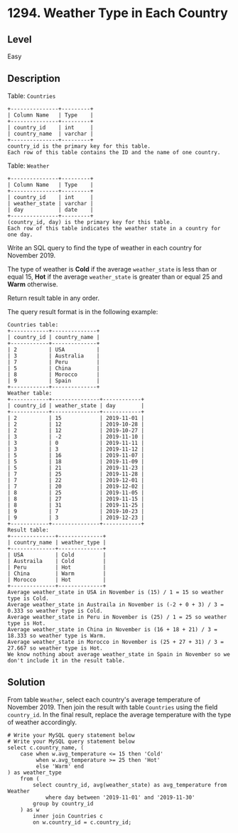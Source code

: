 # 1294. Weather Type in Each Country
## Level
Easy

## Description
Table: `Countries`
```
+---------------+---------+
| Column Name   | Type    |
+---------------+---------+
| country_id    | int     |
| country_name  | varchar |
+---------------+---------+
country_id is the primary key for this table.
Each row of this table contains the ID and the name of one country.
```

Table: `Weather`
```
+---------------+---------+
| Column Name   | Type    |
+---------------+---------+
| country_id    | int     |
| weather_state | varchar |
| day           | date    |
+---------------+---------+
(country_id, day) is the primary key for this table.
Each row of this table indicates the weather state in a country for one day.
```

Write an SQL query to find the type of weather in each country for November 2019.

The type of weather is **Cold** if the average `weather_state` is less than or equal 15, **Hot** if the average `weather_state` is greater than or equal 25 and **Warm** otherwise.

Return result table in any order.

The query result format is in the following example:
```
Countries table:
+------------+--------------+
| country_id | country_name |
+------------+--------------+
| 2          | USA          |
| 3          | Australia    |
| 7          | Peru         |
| 5          | China        |
| 8          | Morocco      |
| 9          | Spain        |
+------------+--------------+
Weather table:
+------------+---------------+------------+
| country_id | weather_state | day        |
+------------+---------------+------------+
| 2          | 15            | 2019-11-01 |
| 2          | 12            | 2019-10-28 |
| 2          | 12            | 2019-10-27 |
| 3          | -2            | 2019-11-10 |
| 3          | 0             | 2019-11-11 |
| 3          | 3             | 2019-11-12 |
| 5          | 16            | 2019-11-07 |
| 5          | 18            | 2019-11-09 |
| 5          | 21            | 2019-11-23 |
| 7          | 25            | 2019-11-28 |
| 7          | 22            | 2019-12-01 |
| 7          | 20            | 2019-12-02 |
| 8          | 25            | 2019-11-05 |
| 8          | 27            | 2019-11-15 |
| 8          | 31            | 2019-11-25 |
| 9          | 7             | 2019-10-23 |
| 9          | 3             | 2019-12-23 |
+------------+---------------+------------+
Result table:
+--------------+--------------+
| country_name | weather_type |
+--------------+--------------+
| USA          | Cold         |
| Austraila    | Cold         |
| Peru         | Hot          |
| China        | Warm         |
| Morocco      | Hot          |
+--------------+--------------+
Average weather_state in USA in November is (15) / 1 = 15 so weather type is Cold.
Average weather_state in Austraila in November is (-2 + 0 + 3) / 3 = 0.333 so weather type is Cold.
Average weather_state in Peru in November is (25) / 1 = 25 so weather type is Hot.
Average weather_state in China in November is (16 + 18 + 21) / 3 = 18.333 so weather type is Warm.
Average weather_state in Morocco in November is (25 + 27 + 31) / 3 = 27.667 so weather type is Hot.
We know nothing about average weather_state in Spain in November so we don't include it in the result table.
```

## Solution
From table `Weather`, select each country's average temperature of November 2019. Then join the result with table `Countries` using the field `country_id`. In the final result, replace the average temperature with the type of weather accordingly.
```
# Write your MySQL query statement below
# Write your MySQL query statement below
select c.country_name, (
    case when w.avg_temperature <= 15 then 'Cold'
         when w.avg_temperature >= 25 then 'Hot'
         else 'Warm' end
) as weather_type
    from (
        select country_id, avg(weather_state) as avg_temperature from Weather
            where day between '2019-11-01' and '2019-11-30'
        group by country_id
    ) as w
        inner join Countries c
        on w.country_id = c.country_id;
```
